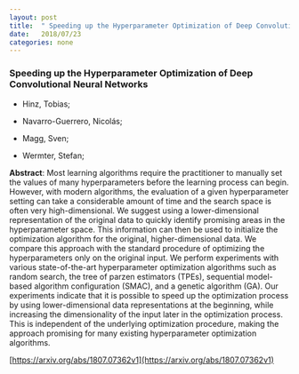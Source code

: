 ```yaml
---
layout: post
title:  " Speeding up the Hyperparameter Optimization of Deep Convolutional Neural Networks"
date:   2018/07/23
categories: none
---
```




### Speeding up the Hyperparameter Optimization of Deep Convolutional Neural Networks



* Hinz, Tobias; 

* Navarro-Guerrero, Nicolás; 

* Magg, Sven; 

* Wermter, Stefan; 





**Abstract**:  Most learning algorithms require the practitioner to manually set the values of many hyperparameters before the learning process can begin. However, with modern algorithms, the evaluation of a given hyperparameter setting can take a considerable amount of time and the search space is often very high-dimensional. We suggest using a lower-dimensional representation of the original data to quickly identify promising areas in the hyperparameter space. This information can then be used to initialize the optimization algorithm for the original, higher-dimensional data. We compare this approach with the standard procedure of optimizing the hyperparameters only on the original input. We perform experiments with various state-of-the-art hyperparameter optimization algorithms such as random search, the tree of parzen estimators (TPEs), sequential model-based algorithm configuration (SMAC), and a genetic algorithm (GA). Our experiments indicate that it is possible to speed up the optimization process by using lower-dimensional data representations at the beginning, while increasing the dimensionality of the input later in the optimization process. This is independent of the underlying optimization procedure, making the approach promising for many existing hyperparameter optimization algorithms. 



 [https://arxiv.org/abs/1807.07362v1](https://arxiv.org/abs/1807.07362v1) 

